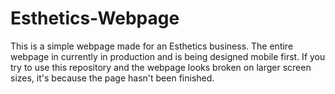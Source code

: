 # Esthetics-Webpage
This is a simple webpage made for an Esthetics business. The entire webpage in currently in production and is being designed mobile first. If you try to use this repository and the webpage looks broken on larger screen sizes, it's because the page hasn't been finished. 
